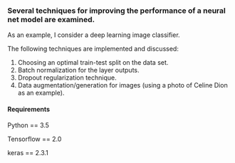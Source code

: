 ### Several techniques for improving the performance of a neural net model are examined.

As an example, I consider a deep learning image classifier.

The following techniques are implemented and discussed:

1. Choosing an optimal train-test split on the data set.
2. Batch normalization for the layer outputs.
3. Dropout regularization technique.
4. Data augmentation/generation for images (using a photo of Celine Dion as an example). 

 

#### Requirements

Python == 3.5

Tensorflow == 2.0

keras == 2.3.1